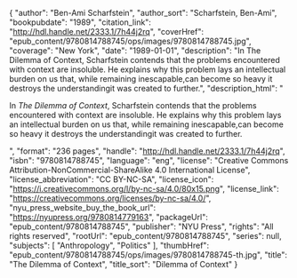 {
  "author": "Ben-Ami Scharfstein",
  "author_sort": "Scharfstein, Ben-Ami",
  "bookpubdate": "1989",
  "citation_link": "http://hdl.handle.net/2333.1/7h44j2rq",
  "coverHref": "epub_content/9780814788745/ops/images/9780814788745.jpg",
  "coverage": "New York",
  "date": "1989-01-01",
  "description": "In The Dilemma of Context, Scharfstein contends that the problems encountered with context are insoluble. He explains why this problem lays an intellectual burden on us that, while remaining inescapable,can become so heavy it destroys the understandingit was created to further.",
  "description_html": "<p>In <i>The Dilemma of Context</i>, Scharfstein contends that the problems encountered with context are insoluble. He explains why this problem lays an intellectual burden on us that, while remaining inescapable,can become so heavy it destroys the understandingit was created to further.</p>",
  "format": "236 pages",
  "handle": "http://hdl.handle.net/2333.1/7h44j2rq",
  "isbn": "9780814788745",
  "language": "eng",
  "license": "Creative Commons Attribution-NonCommercial-ShareAlike 4.0 International License",
  "license_abbreviation": "CC BY-NC-SA",
  "license_icon": "https://i.creativecommons.org/l/by-nc-sa/4.0/80x15.png",
  "license_link": "https://creativecommons.org/licenses/by-nc-sa/4.0/",
  "nyu_press_website_buy_the_book_url": "https://nyupress.org/9780814779163",
  "packageUrl": "epub_content/9780814788745",
  "publisher": "NYU Press",
  "rights": "All rights reserved",
  "rootUrl": "epub_content/9780814788745",
  "series": null,
  "subjects": [
    "Anthropology",
    "Politics"
  ],
  "thumbHref": "epub_content/9780814788745/ops/images/9780814788745-th.jpg",
  "title": "The Dilemma of Context",
  "title_sort": "Dilemma of Context"
}
